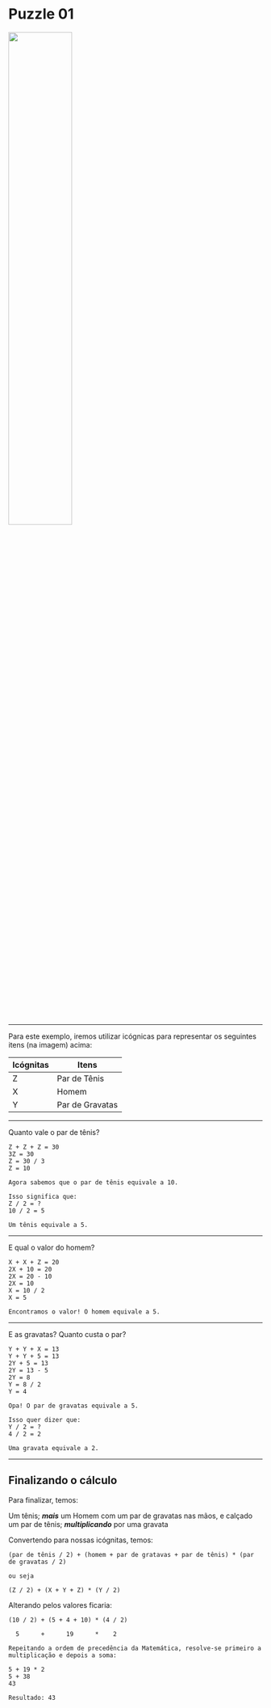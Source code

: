 # Puzzle 01

<img src="https://github.com/CleitonBrito/Logica/blob/master/Puzze_01/puzzle01.jfif" width="50%">

----

Para este exemplo, iremos utilizar icógnicas para representar os seguintes itens (na imagem) acima:

Icógnitas | Itens
----------|--------------
Z         | Par de Tênis
X         | Homem
Y         | Par de Gravatas

----

Quanto vale o par de tênis?

````
Z + Z + Z = 30
3Z = 30
Z = 30 / 3
Z = 10

Agora sabemos que o par de tênis equivale a 10.

Isso significa que: 
Z / 2 = ?
10 / 2 = 5

Um tênis equivale a 5.
````
----

E qual o valor do homem?

````
X + X + Z = 20
2X + 10 = 20
2X = 20 - 10
2X = 10
X = 10 / 2
X = 5

Encontramos o valor! O homem equivale a 5.
````

----

E as gravatas? Quanto custa o par?

````
Y + Y + X = 13
Y + Y + 5 = 13
2Y + 5 = 13
2Y = 13 - 5
2Y = 8
Y = 8 / 2
Y = 4

Opa! O par de gravatas equivale a 5.

Isso quer dizer que:
Y / 2 = ?
4 / 2 = 2

Uma gravata equivale a 2.
````

----
## Finalizando o cálculo ##

Para finalizar, temos:

Um tênis; ___mais___ um Homem com um par de gravatas nas mãos, e calçado um par de tênis;  ___multiplicando___ por uma gravata

Convertendo para nossas icógnitas, temos:

````
(par de tênis / 2) + (homem + par de gratavas + par de tênis) * (par de gravatas / 2)

ou seja

(Z / 2) + (X + Y + Z) * (Y / 2)
````

Alterando pelos valores ficaria:

````
(10 / 2) + (5 + 4 + 10) * (4 / 2)

  5      +      19      *    2
  
Repeitando a ordem de precedência da Matemática, resolve-se primeiro a multiplicação e depois a soma:

5 + 19 * 2
5 + 38
43

Resultado: 43
````
